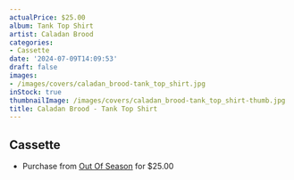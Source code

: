 ```yaml
---
actualPrice: $25.00
album: Tank Top Shirt
artist: Caladan Brood
categories:
- Cassette
date: '2024-07-09T14:09:53'
draft: false
images:
- /images/covers/caladan_brood-tank_top_shirt.jpg
inStock: true
thumbnailImage: /images/covers/caladan_brood-tank_top_shirt-thumb.jpg
title: Caladan Brood - Tank Top Shirt
---
```


## Cassette
* Purchase from [Out Of Season](https://www.outofseasonlabel.com/products/caladan-brood-echoes-of-battle-tank-top-shirt-white) for $25.00

